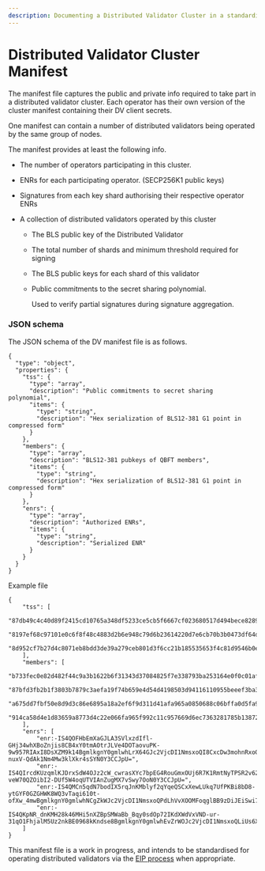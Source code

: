 ```yaml
---
description: Documenting a Distributed Validator Cluster in a standardised file format
---
```


# Distributed Validator Cluster Manifest

The manifest file captures the public and private info required to take part in a distributed validator cluster. Each operator has their own version of the cluster manifest containing their DV client secrets.

One manifest can contain a number of distributed validators being operated by the same group of nodes.

The manifest provides at least the following info.

- The number of operators participating in this cluster.
- ENRs for each participating operator. (SECP256K1 public keys)
- Signatures from each key shard authorising their respective operator ENRs
- A collection of distributed validators operated by this cluster

  - The BLS public key of the Distributed Validator
  - The total number of shards and minimum threshold required for signing
  - The BLS public keys for each shard of this validator
  - Public commitments to the secret sharing polynomial.

    Used to verify partial signatures during signature aggregation.

### JSON schema

The JSON schema of the DV manifest file is as follows.

```
{
  "type": "object",
  "properties": {
    "tss": {
      "type": "array",
      "description": "Public commitments to secret sharing polynomial",
      "items": {
        "type": "string",
        "description": "Hex serialization of BLS12-381 G1 point in compressed form"
      }
    },
    "members": {
      "type": "array",
      "description": "BLS12-381 pubkeys of QBFT members",
      "items": {
        "type": "string",
        "description": "Hex serialization of BLS12-381 G1 point in compressed form"
      }
    },
    "enrs": {
      "type": "array",
      "description": "Authorized ENRs",
      "items": {
        "type": "string",
        "description": "Serialized ENR"
      }
    }
  }
}
```

Example file

```
{
	"tss": [
		"87db49c4c40d89f2415cd10765a348df5233ce5cb5f6667cf023680517d494bece8289e047da2488c87bc84a22a3a229",
		"8197ef68c97101e0c6f8f48c4883d2b6e948c79d6b23614220d7e6cb70b3b0473df64d20bd68539365c531e179ee9639",
		"8d952cf7b27d4c8071eb8bdd3de39a279ceb801d3f6cc21b185535653f4c81d9546b0e3b5d010636abdb6291264c562b"
	],
	"members": [
		"b733fec0e82d482f44c9a3b1622b6f31343d37084825f7e338793ba253164e0f0c01af6bfb7ec8e3e93e5001fe0f6d4a",
		"87bfd3fb2b1f3803b7879c3aefa19f74b659e4d54d4198503d94116110955beeef3ba3ba9b279b1155932286499fb91c",
		"a675dd7fbf50e8d9d3c86e6895a18a2ef6f9d311d41afa965a0850688c06bffa0d5fa9495a49a26c1275ce16982796b7",
		"914ca58d4e1d83659a8773d4c22e066fa965f992c11c957669d6ec7363281785b138723e139df4f86829252cd0c1a0b4"
	],
	"enrs": [
		"enr:-IS4QOFHbEmXaGJLA3SVlxzdIfl-GHj34whXBoZnjis8CB4xY0tmAOtrJLVe4DOTaovuPK-9w957RIAxI8DsXZM9k14BgmlkgnY0gmlwhLrX64GJc2VjcDI1NmsxoQI8CxcDw3mohnRxoOkL-nuxV-QdAk1Nm4Mw3klXkr4sSYN0Y3CCJpU=",
		"enr:-IS4QIrcdKUzqmlKJDrxSdW4OJz2cW_cwrasXYc7bpEG4RouGmxOUj6R7K1RmtNyTPSR2v62nawk3b7QO8OwTJoD6w4BgmlkgnY0gmlwhMkEDBqJc2VjcDI1NmsxoQMmH-veW70QZOibI2-DUf5W4oqUTVIAnZugMX7vSwy7OoN0Y3CCJpU=",
		"enr:-IS4QMCn5qdN7bodIX5rqJnKMblyf2qYqeQSCxXewLUkq7UfPKBi8bD8-ytGYF0GZGHWK8WQ3vTaqi610t-ofXw_4mwBgmlkgnY0gmlwhNCgZkWJc2VjcDI1NmsxoQPdLhVvXOOMFoqglBB9zDiJEiSwi7MIMHjyKB4o6Fdv_IN0Y3CCJpU=",
		"enr:-IS4QKpNR_dnKMH28k46MHi5nXZBpSMWaBb_Bqy0sdOp72IKdXWdVxVND-ur-31qO1FhjalM5Uz2nkBE0968kKndse8BgmlkgnY0gmlwhEvZrWOJc2VjcDI1NmsxoQLiUs6XmW_0fVAhFYkQewDlLYvHrc3MOGCzy2tJQxBrBIN0Y3CCJpU="
	]
}
```

This manifest file is a work in progress, and intends to be standardised for operating distributed validators via the [EIP process](../dvk/01_distributed-validator-keys.md#standardising-the-format-of-dvks) when appropriate.
